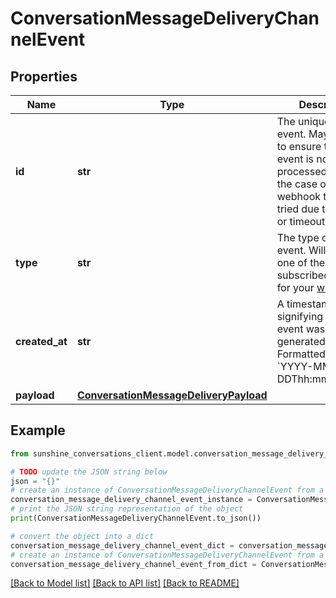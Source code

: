 # ConversationMessageDeliveryChannelEvent


## Properties

Name | Type | Description | Notes
------------ | ------------- | ------------- | -------------
**id** | **str** | The unique ID of the event. May be used to ensure that an event is not processed twice in the case of a webhook that is re-tried due to an error or timeout. | [optional] 
**type** | **str** | The type of the event. Will match one of the subscribed triggers for your [webhook](#operation/CreateWebhook). | [optional] 
**created_at** | **str** | A timestamp signifying when the event was generated. Formatted as &#x60;YYYY-MM-DDThh:mm:ss.SSSZ&#x60;. | [optional] 
**payload** | [**ConversationMessageDeliveryPayload**](ConversationMessageDeliveryPayload.md) |  | [optional] 

## Example

```python
from sunshine_conversations_client.model.conversation_message_delivery_channel_event import ConversationMessageDeliveryChannelEvent

# TODO update the JSON string below
json = "{}"
# create an instance of ConversationMessageDeliveryChannelEvent from a JSON string
conversation_message_delivery_channel_event_instance = ConversationMessageDeliveryChannelEvent.from_json(json)
# print the JSON string representation of the object
print(ConversationMessageDeliveryChannelEvent.to_json())

# convert the object into a dict
conversation_message_delivery_channel_event_dict = conversation_message_delivery_channel_event_instance.to_dict()
# create an instance of ConversationMessageDeliveryChannelEvent from a dict
conversation_message_delivery_channel_event_from_dict = ConversationMessageDeliveryChannelEvent.from_dict(conversation_message_delivery_channel_event_dict)
```
[[Back to Model list]](../README.md#documentation-for-models) [[Back to API list]](../README.md#documentation-for-api-endpoints) [[Back to README]](../README.md)


